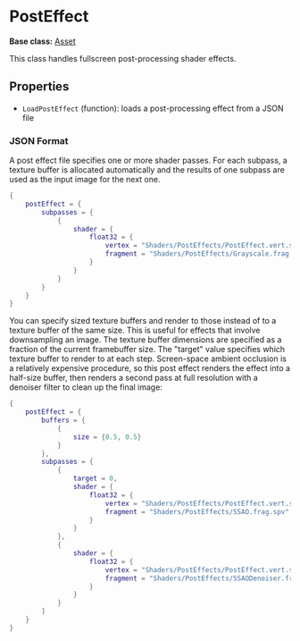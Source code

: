 # PostEffect

**Base class:** [Asset](Asset.md)

This class handles fullscreen post-processing shader effects.

## Properties

- `LoadPostEffect` (function): loads a post-processing effect from a JSON file

### JSON Format

A post effect file specifies one or more shader passes. For each subpass, a texture buffer is allocated automatically and the results of one subpass are used as the input image for the next one.

```lua
{
    postEffect = {
        subpasses = {
            {
                shader = {
                    float32 = {
                        vertex = "Shaders/PostEffects/PostEffect.vert.spv",
                        fragment = "Shaders/PostEffects/Grayscale.frag.spv"
                    }
                }
            }
        }
    }
}
```

You can specify sized texture buffers and render to those instead of to a texture buffer of the same size. This is useful for effects that involve downsampling an image. The texture buffer dimensions are specified as a fraction of the current framebuffer size. The "target" value specifies which texture buffer to render to at each step. Screen-space ambient occlusion is a relatively expensive procedure, so this post effect renders the effect into a half-size buffer, then renders a second pass at full resolution with a denoiser filter to clean up the final image:

```lua
{
    postEffect = {
        buffers = {
            {
                size = {0.5, 0.5}
            }
        },
        subpasses = {
            {
                target = 0,
                shader = {
                    float32 = {
                        vertex = "Shaders/PostEffects/PostEffect.vert.spv",
                        fragment = "Shaders/PostEffects/SSAO.frag.spv"
                    }
                }
            },
            {
                shader = {
                    float32 = {
                        vertex = "Shaders/PostEffects/PostEffect.vert.spv",
                        fragment = "Shaders/PostEffects/SSAODenoiser.frag.spv"
                    }
                }
            }
        ]
    }
}
```